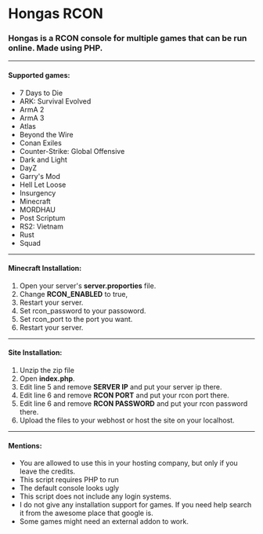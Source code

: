 # ****Hongas RCON****
### Hongas is a RCON console for multiple games that can be run online. Made using PHP.
------------
#### **Supported games:**
- 7 Days to Die
- ARK: Survival Evolved
- ArmA 2
- ArmA 3
- Atlas	
- Beyond the Wire
- Conan Exiles
- Counter-Strike: Global Offensive
- Dark and Light
- DayZ
- Garry's Mod
- Hell Let Loose
- Insurgency
- Minecraft
- MORDHAU
- Post Scriptum
- RS2: Vietnam	
- Rust
- Squad
------------
#### **Minecraft Installation:**
1. Open your server's **server.proporties** file.
2. Change **RCON_ENABLED** to true,
3. Restart your server.
4. Set rcon_password to your passoword.
5. Set rcon_port to the port you want.
6. Restart your server.
------------
#### **Site Installation:**
1. Unzip the zip file
2. Open **index.php**.
3. Edit line 5 and remove **SERVER IP** and put your server ip there.
4. Edit line 6 and remove **RCON PORT** and put your rcon port there.
5. Edit line 6 and remove **RCON PASSWORD** and put your rcon password there.
6. Upload the files to your webhost or host the site on your localhost.
------------
#### **Mentions:**
- You are allowed to use this in your hosting company, but only if you leave the credits.
- This script requires PHP to run
- The default console looks ugly
- This script does not include any login systems.
- I do not give any installation support for games. If you need help search it from the awesome place that google is.
- Some games might need an external addon to work.


